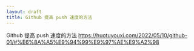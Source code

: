 ```yaml
---
layout: draft 
title: Github 提高 push 速度的方法 
---
```


Github 提高 push 速度的方法
https://huotuyouxi.com/2022/05/10/github-01/#%E6%8A%A5%E9%94%99%E9%97%AE%E9%A2%98

